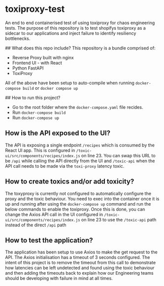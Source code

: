 # toxiproxy-test
An end to end containerised test of using toxiproxy for chaos engineering tests. The purpose of this repository is to test shopifys toxiproxy as a sidecar to our applications and inject failure to identify resiliency bottlenecks.

## What does this repo include?
This repository is a bundle comprised of:
- Reverse Proxy built with nginx
- Frontend UI - with React
- Python FastAPI
- ToxiProxy

All of the above have been setup to auto-compile when running `docker-compose build` or `docker compose up`

## How to run this project?
- Go to the root folder where the `docker-compose.yaml` file recides.
- Run `docker-compose build`
- Run `docker-compose up`


## How is the API exposed to the UI?
The API is exposing a single endpoint `/recipes` which is consumed by the React UI app. This is configured in `/toxic-ui/src/components/recipes/index.js` on line 23. You can swap this URL to be `/api` while calling the API directly from the UI and `/toxic-api` when the API call needs to be made via the `toxi-proxy` latency toxic.

## How to create toxics and/or add toxicity?
The toxyproxy is currently not configured to automatically configure the proxy and the toxic behaviour. You need to exec into the container once it is up and running after using the `docker-compose up` command and run the below commands to enable the toxiproxy. Once this is done, you can change the Axios API call in the UI configured in `/toxic-ui/src/components/recipes/index.js` on line 23 to use the `/toxic-api` path instead of the direct `/api` path

## How to test the application?
The application has been setup to use Axios to make the get request to the API. The Axios initialisation has a timeout of 3 seconds configured. The intent of this project is to remove the timeout from this call to demonstrate how latencies can be left undetected and found using the toxic behaviour and then adding the timeouts back to explain how our Engineering teams should be developing with failure in mind at all times.